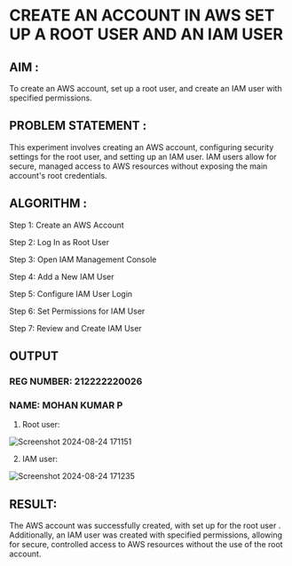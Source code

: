 # CREATE AN ACCOUNT IN AWS SET UP A ROOT USER AND AN IAM USER
## AIM :
To create an AWS account, set up a root user, and create an IAM user with specified permissions.

## PROBLEM STATEMENT :
This experiment involves creating an AWS account, configuring security settings for the root user, and setting up an IAM user. IAM users allow for secure, managed access to AWS resources without exposing the main account's root credentials.

## ALGORITHM :
Step 1:
Create an AWS Account

Step 2:
Log In as Root User

Step 3:
Open IAM Management Console

Step 4:
Add a New IAM User

Step 5:
Configure IAM User Login

Step 6:
Set Permissions for IAM User

Step 7:
Review and Create IAM User

## OUTPUT
### REG NUMBER: 212222220026
### NAME: MOHAN KUMAR P
1. Root user:

 ![Screenshot 2024-08-24 171151](https://github.com/user-attachments/assets/c0a06c63-718f-4b5c-8027-aa0e5f464caa)


2. IAM user:
  
![Screenshot 2024-08-24 171235](https://github.com/user-attachments/assets/078d6b23-0e01-46cd-a33e-494f4a162e5e)

 
## RESULT:
The AWS account was successfully created, with set up for the root user . Additionally, an IAM user was created with specified permissions, allowing for secure, controlled access to AWS resources without the use of the root account.
 

  


